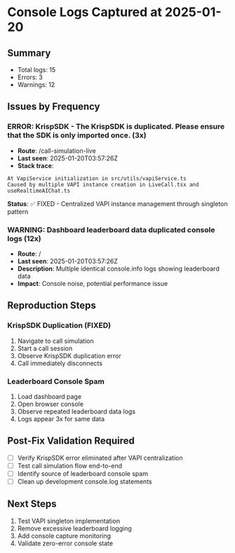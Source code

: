 # Console Logs Captured at 2025-01-20

## Summary
- Total logs: 15
- Errors: 3
- Warnings: 12

## Issues by Frequency

### ERROR: KrispSDK - The KrispSDK is duplicated. Please ensure that the SDK is only imported once. (3x)

- **Route**: /call-simulation-live
- **Last seen**: 2025-01-20T03:57:26Z
- **Stack trace**:
```
At VapiService initialization in src/utils/vapiService.ts
Caused by multiple VAPI instance creation in LiveCall.tsx and useRealtimeAIChat.ts
```

**Status**: ✅ FIXED - Centralized VAPI instance management through singleton pattern

### WARNING: Dashboard leaderboard data duplicated console logs (12x)

- **Route**: /
- **Last seen**: 2025-01-20T03:57:26Z
- **Description**: Multiple identical console.info logs showing leaderboard data
- **Impact**: Console noise, potential performance issue

## Reproduction Steps

### KrispSDK Duplication (FIXED)
1. Navigate to call simulation
2. Start a call session
3. Observe KrispSDK duplication error
4. Call immediately disconnects

### Leaderboard Console Spam
1. Load dashboard page 
2. Open browser console
3. Observe repeated leaderboard data logs
4. Logs appear 3x for same data

## Post-Fix Validation Required

- [ ] Verify KrispSDK error eliminated after VAPI centralization
- [ ] Test call simulation flow end-to-end
- [ ] Identify source of leaderboard console spam
- [ ] Clean up development console.log statements

## Next Steps

1. Test VAPI singleton implementation
2. Remove excessive leaderboard logging
3. Add console capture monitoring
4. Validate zero-error console state